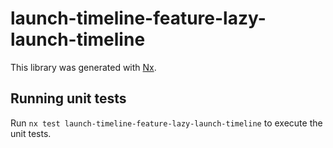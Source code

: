 # launch-timeline-feature-lazy-launch-timeline

This library was generated with [Nx](https://nx.dev).

## Running unit tests

Run `nx test launch-timeline-feature-lazy-launch-timeline` to execute the unit tests.
